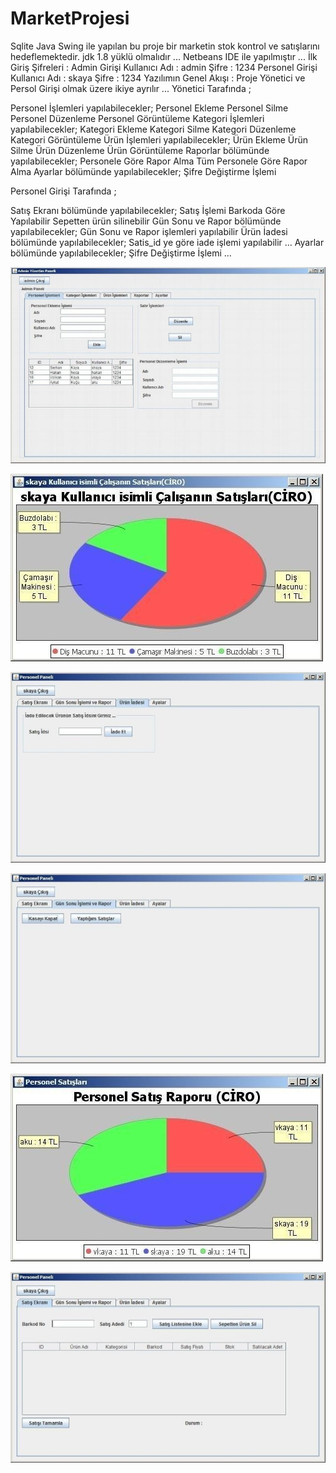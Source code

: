 # MarketProjesi
Sqlite Java Swing ile yapılan bu proje bir marketin stok kontrol ve satışlarını hedeflemektedir.
jdk 1.8 yüklü olmalıdır ...
Netbeans IDE ile yapılmıştır ...
İlk Giriş Şifreleri :
Admin Girişi
Kullanıcı Adı : admin
Şifre 	        : 1234
Personel Girişi
Kullanıcı Adı : skaya
Şifre 	        : 1234
Yazılımın Genel Akışı :
Proje Yönetici ve Persol Girişi olmak üzere ikiye ayrılır ...
Yönetici Tarafında ;

Personel İşlemleri yapılabilecekler;
 Personel Ekleme
 Personel Silme
 Personel Düzenleme
 Personel Görüntüleme 
Kategori İşlemleri yapılabilecekler;
 Kategori Ekleme
 Kategori Silme
 Kategori Düzenleme
 Kategori Görüntüleme 
Ürün İşlemleri yapılabilecekler;
 Ürün Ekleme
 Ürün Silme
 Ürün Düzenleme
 Ürün Görüntüleme 
Raporlar bölümünde yapılabilecekler;
 Personele Göre Rapor Alma
 Tüm Personele Göre Rapor Alma
Ayarlar bölümünde yapılabilecekler;
 Şifre Değiştirme İşlemi
 
 Personel Girişi Tarafında ;

Satış Ekranı bölümünde yapılabilecekler;
 Satış İşlemi Barkoda Göre Yapılabilir
 Sepetten ürün silinebilir
Gün Sonu ve Rapor bölümünde yapılabilecekler;
 Gün Sonu ve Rapor işlemleri yapılabilir
Ürün İadesi bölümünde yapılabilecekler;
 Satis_id ye göre iade işlemi yapılabilir …
Ayarlar bölümünde yapılabilecekler;
Şifre Değiştirme İşlemi ...

![alt text](1.jpeg "Project Photo 1")

![alt text](2.jpeg "Project Photo 2")

![alt text](3.jpeg "Project Photo 3")

![alt text](4.jpeg "Project Photo 4")

![alt text](5.jpeg "Project Photo 5")

![alt text](6.jpeg "Project Photo 6")



